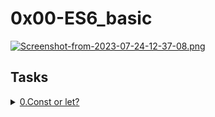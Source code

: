 # 0x00-ES6\_basic

[![Screenshot-from-2023-07-24-12-37-08.png](https://i.postimg.cc/YC8hN8Mf/Screenshot-from-2023-07-24-12-37-08.png)](https://postimg.cc/FYdrNyf7)

## Tasks

<details>
<summary><a href="./0-constants.js">0.Const or let?</a></summary>
<a href='https://postimg.cc/TLBbRVG0' target='_blank'><img src='https://i.postimg.cc/TLBbRVG0/Screenshot-from-2023-07-24-12-47-11.png' border='0' alt='Screenshot-from-2023-07-24-12-47-11'/></a>
</details>
